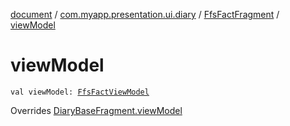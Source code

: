 [document](../../index.md) / [com.myapp.presentation.ui.diary](../index.md) / [FfsFactFragment](index.md) / [viewModel](./view-model.md)

# viewModel

`val viewModel: `[`FfsFactViewModel`](../-ffs-fact-view-model/index.md)

Overrides [DiaryBaseFragment.viewModel](../-diary-base-fragment/view-model.md)

